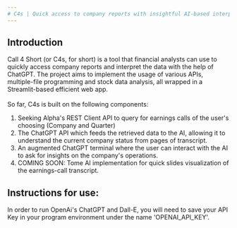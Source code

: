 ```yaml
---
# C4s | Quick access to company reports with insightful AI-based interpretation
---
```


## Introduction

Call 4 Short (or C4s, for short) is a tool that financial analysts can use to quickly access company reports and interpret the data with the help of ChatGPT. The project aims to implement the usage of various APIs, multiple-file programming and stock data analysis, all wrapped in a Streamlit-based efficient web app. 
<br> 
<br>
So far, C4s is built on the following components:
1. Seeking Alpha's REST Client API to query for earnings calls of the user's choosing (Company and Quarter)
2. The ChatGPT API which feeds the retrieved data to the AI, allowing it to understand the current company status from pages of transcript.
3. An augmented ChatGPT terminal where the user can interact with the AI to ask for insights on the company's operations.
4. COMING SOON: Tome AI implementation for quick slides visualization of the earnings-call transcript.


## Instructions for use:
In order to run OpenAi's ChatGPT and Dall-E, you will need to save your API Key in your program environment under the name 'OPENAI_API_KEY'.
